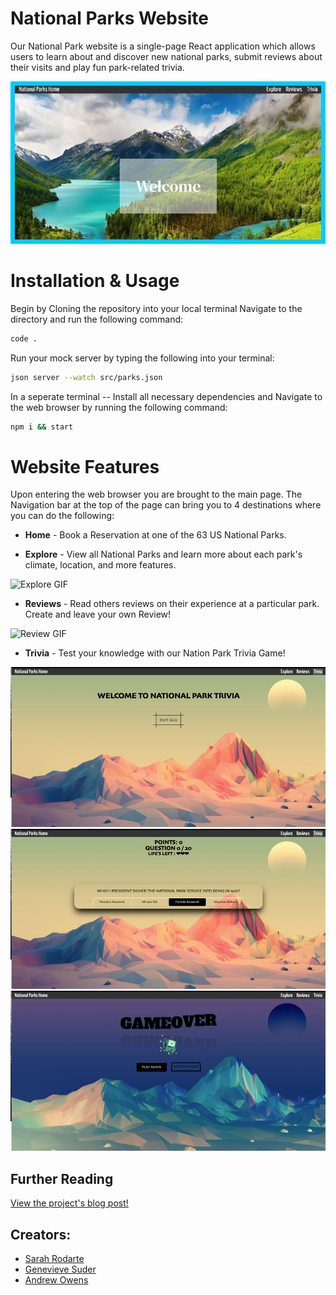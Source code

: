 # National Parks Website 

Our National Park website is a single-page React application which allows users to learn about and discover new national parks, submit reviews about their visits and play fun park-related trivia.

![This is an image of the website!](public/images/homepage.jpg)

# Installation & Usage

Begin by Cloning the repository into your local terminal
Navigate to the directory and run the following command:
```bash
code .
```
Run your mock server by typing the following into your terminal:
```bash
json server --watch src/parks.json
```
In a seperate terminal -- Install all necessary dependencies and Navigate to the web browser by running the following command:
```bash
npm i && start
```

# Website Features

Upon entering the web browser you are brought to the main page.
The Navigation bar at the top of the page can bring you to 4 destinations where you can do the following:

* <b>Home</b> - Book a Reservation at one of the 63 US National Parks.

* <b>Explore</b> - View all National Parks and learn more about each park's climate, location, and more features.

![Explore GIF](https://media.giphy.com/media/koKvo6Sca5Dxw4acK6/giphy.gif)

* <b>Reviews</b> - Read others reviews on their experience at a particular park. Create and leave your own Review!

![Review GIF](https://media.giphy.com/media/PkLBT5I9YCkgAHvCZD/giphy.gif)

* <b>Trivia</b> - Test your knowledge with our Nation Park Trivia Game!
 
![Trivia Homepage](public/images/triviahome.png)
![Trivia Question](public/images/triviaquestion.png)
![Gameover page](public/images/gameover.png)


## Further Reading
[View the project's blog post!](https://medium.com/@andrrowens/b248f5b0e20a)

## Creators:
* [Sarah Rodarte](https://github.com/srodarte1)
* [Genevieve Suder](https://github.com/genevievesuder)
* [Andrew Owens](https://github.com/andrrowens)
